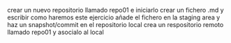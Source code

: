 crear un nuevo repositorio llamado repo01 e iniciarlo
crear un fichero .md y escribir como haremos este ejercicio
añade el fichero en la staging area y haz un snapshot/commit en el repositorio local
crea un respositorio remoto llamado repo01 y asocialo al local